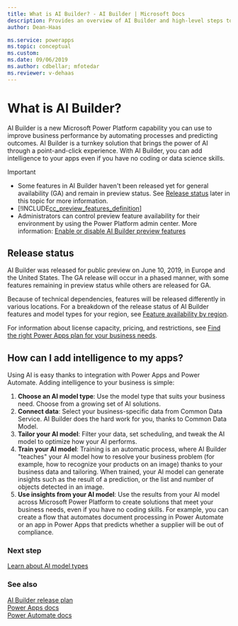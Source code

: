 ```yaml
---
title: What is AI Builder? - AI Builder | Microsoft Docs
description: Provides an overview of AI Builder and high-level steps to add intelligence to your apps
author: Dean-Haas

ms.service: powerapps
ms.topic: conceptual
ms.custom: 
ms.date: 09/06/2019
ms.author: cdbellar; mfotedar
ms.reviewer: v-dehaas
---
```


# What is AI Builder?

AI Builder is a new<!--Would you say it's still "new"?--> Microsoft Power Platform capability you can use to<!--Suggested. Style Guide prefers us to focus on what the customer needs rather than saying the software helps, or allows, or lets them do something.--> improve business performance by automating processes and predicting outcomes. AI Builder is a turnkey solution that brings the power of AI through a point-and-click experience. With AI Builder, you can add intelligence to your apps even if you have no coding or data science skills.

 > [!IMPORTANT]
 >
 > - Some features in AI Builder haven't been released yet for general availability (GA) and remain in preview status. See [Release status](#release-status) later in this topic for more information.
 > - [!INCLUDE[cc_preview_features_definition](./includes/cc-preview-features-definition.md)]
 > - Administrators can control preview feature availability for their environment by using the Power Platform admin center. More information: [Enable or disable AI Builder preview features](administer.md#enable-or-disable-ai-builder-preview-features)<!--note from editor: The "More information: [link]** pattern doesn't take a trailing period. This is one reason it's always at the end of a paragraph. When the lead-in sentence has some specifics in it (as in line 30), the pattern does have a period after it. "For more information about some specific aspect of this thing, see [link]." -->

## Release status

AI Builder was released for public preview on June 10, 2019, in Europe and the United States. The GA release will occur in a phased manner, with some features remaining in preview status while others are released for GA.

Because of technical dependencies, features will be released differently in various locations. For a breakdown of the release status of AI Builder features and model types for your region, see [Feature availability by region](availability-region.md).

For information about license capacity, pricing, and restrictions, see [Find the right Power Apps plan for your business needs](https://powerapps.microsoft.com/pricing/).

## How can I add intelligence to my apps?

Using AI is easy thanks to integration with Power Apps and Power Automate<!--note from editor: Because "Microsoft" occurs on every page in docs, we count that as the first occurrence. The one exception is Teams, which our branding guidelines say should be "Microsoft Teams" at the first occurrence, and then just "Teams" after that. And of course some things always need "Microsoft," such as "Microsoft Power Platform." -->. Adding intelligence to your business is simple:

1. **Choose an AI model type**: Use the model type that suits your business need. Choose from a growing set of AI solutions.
1. **Connect data**: Select your business-specific data from Common Data Service. AI Builder does the hard work for you, thanks to Common Data Model<!--New guidance: No "the" for Common Data Model in addition to Common Data Service. -->.
1. **Tailor your AI model**: Filter your data, set scheduling, and tweak the AI model to optimize how your AI performs.
1. **Train your AI model**: Training is an automatic process, where AI Builder "teaches" your AI model how to resolve your business problem (for example, how to recognize your products on an image) thanks to your business data and tailoring. When trained, your AI model can generate insights such as the result of a prediction, or the list and number of objects detected in an image.
1. **Use insights from your AI model**: Use the results from your AI model across Microsoft Power Platform to create solutions that meet your business needs, even if you have no coding skills. For example, you can create a flow that automates document processing in Power Automate or an app in Power Apps that predicts whether a supplier will be out of compliance.

### Next step

[Learn about AI model types](model-types.md)

### See also
<!--note from editor: The majority of Power Platform topics seem to use "See also," so I've used that here. The advantage is that sometimes the links don't go to content but to community forums, so "See also" covers everything.-->
[AI Builder release plan](/power-platform-release-plan/2019wave2/ai-builder/planned-features)  
[Power Apps docs](https://docs.microsoft.com/powerapps/)  
[Power Automate docs](https://docs.microsoft.com/flow/getting-started)

